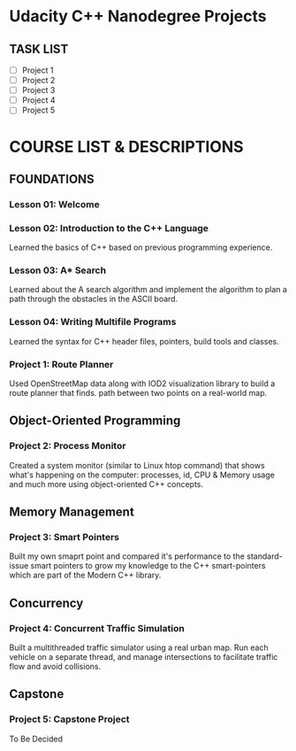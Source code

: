 # Udacity C++ Nanodegree Projects

## TASK LIST
- [ ] Project 1
- [ ] Project 2
- [ ] Project 3
- [ ] Project 4
- [ ] Project 5

# COURSE LIST & DESCRIPTIONS

## FOUNDATIONS
### Lesson 01: Welcome
### Lesson 02: Introduction to the C++ Language
Learned the basics of C++ based on previous programming experience.
### Lesson 03: A* Search
Learned about the A search algorithm and implement the algorithm  to plan a path through the obstacles in the ASCII board.
### Lesson 04: Writing Multifile Programs
Learned the syntax for C++ header files, pointers, build tools and classes.
### Project 1: Route Planner
Used OpenStreetMap data along with IOD2 visualization library to build a route planner that finds. path between two points on a real-world map.

## Object-Oriented Programming
### Project 2: Process Monitor
Created a system monitor (similar to Linux htop command) that shows what's happening on the computer: processes, id, CPU & Memory usage and much more using object-oriented C++ concepts.

## Memory Management
### Project 3: Smart Pointers
Built my own smaprt point and compared it's performance to the standard-issue smart pointers to grow my knowledge to the C++ smart-pointers which are part of the Modern C++ library.

## Concurrency
### Project 4: Concurrent Traffic Simulation
Built a multithreaded traffic simulator using a real urban map. Run each vehicle on a separate thread, and manage intersections to facilitate traffic flow and avoid collisions.

## Capstone
### Project 5: Capstone Project
To Be Decided


